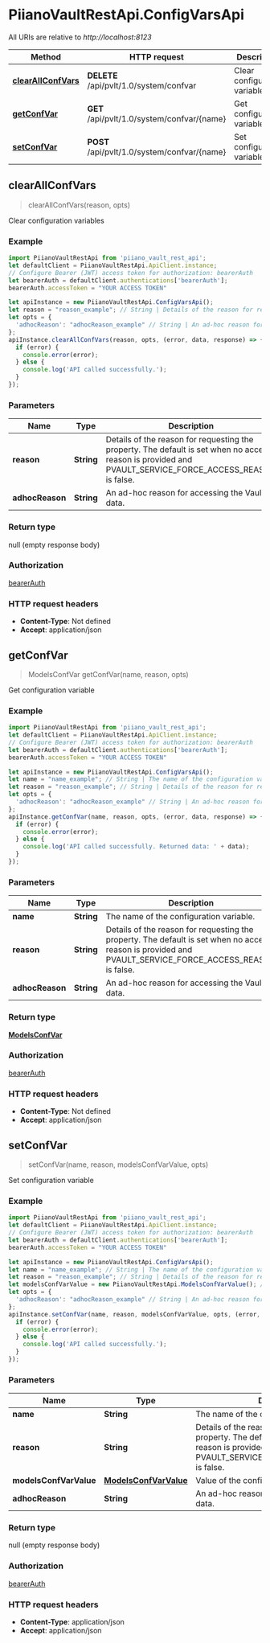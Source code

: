 # PiianoVaultRestApi.ConfigVarsApi

All URIs are relative to *http://localhost:8123*

Method | HTTP request | Description
------------- | ------------- | -------------
[**clearAllConfVars**](ConfigVarsApi.md#clearAllConfVars) | **DELETE** /api/pvlt/1.0/system/confvar | Clear configuration variables
[**getConfVar**](ConfigVarsApi.md#getConfVar) | **GET** /api/pvlt/1.0/system/confvar/{name} | Get configuration variable
[**setConfVar**](ConfigVarsApi.md#setConfVar) | **POST** /api/pvlt/1.0/system/confvar/{name} | Set configuration variable



## clearAllConfVars

> clearAllConfVars(reason, opts)

Clear configuration variables

### Example

```javascript
import PiianoVaultRestApi from 'piiano_vault_rest_api';
let defaultClient = PiianoVaultRestApi.ApiClient.instance;
// Configure Bearer (JWT) access token for authorization: bearerAuth
let bearerAuth = defaultClient.authentications['bearerAuth'];
bearerAuth.accessToken = "YOUR ACCESS TOKEN"

let apiInstance = new PiianoVaultRestApi.ConfigVarsApi();
let reason = "reason_example"; // String | Details of the reason for requesting the property. The default is set when no access reason is provided and PVAULT_SERVICE_FORCE_ACCESS_REASON is false.
let opts = {
  'adhocReason': "adhocReason_example" // String | An ad-hoc reason for accessing the Vault data.
};
apiInstance.clearAllConfVars(reason, opts, (error, data, response) => {
  if (error) {
    console.error(error);
  } else {
    console.log('API called successfully.');
  }
});
```

### Parameters


Name | Type | Description  | Notes
------------- | ------------- | ------------- | -------------
 **reason** | **String**| Details of the reason for requesting the property. The default is set when no access reason is provided and PVAULT_SERVICE_FORCE_ACCESS_REASON is false. | 
 **adhocReason** | **String**| An ad-hoc reason for accessing the Vault data. | [optional] 

### Return type

null (empty response body)

### Authorization

[bearerAuth](../README.md#bearerAuth)

### HTTP request headers

- **Content-Type**: Not defined
- **Accept**: application/json


## getConfVar

> ModelsConfVar getConfVar(name, reason, opts)

Get configuration variable

### Example

```javascript
import PiianoVaultRestApi from 'piiano_vault_rest_api';
let defaultClient = PiianoVaultRestApi.ApiClient.instance;
// Configure Bearer (JWT) access token for authorization: bearerAuth
let bearerAuth = defaultClient.authentications['bearerAuth'];
bearerAuth.accessToken = "YOUR ACCESS TOKEN"

let apiInstance = new PiianoVaultRestApi.ConfigVarsApi();
let name = "name_example"; // String | The name of the configuration variable.
let reason = "reason_example"; // String | Details of the reason for requesting the property. The default is set when no access reason is provided and PVAULT_SERVICE_FORCE_ACCESS_REASON is false.
let opts = {
  'adhocReason': "adhocReason_example" // String | An ad-hoc reason for accessing the Vault data.
};
apiInstance.getConfVar(name, reason, opts, (error, data, response) => {
  if (error) {
    console.error(error);
  } else {
    console.log('API called successfully. Returned data: ' + data);
  }
});
```

### Parameters


Name | Type | Description  | Notes
------------- | ------------- | ------------- | -------------
 **name** | **String**| The name of the configuration variable. | 
 **reason** | **String**| Details of the reason for requesting the property. The default is set when no access reason is provided and PVAULT_SERVICE_FORCE_ACCESS_REASON is false. | 
 **adhocReason** | **String**| An ad-hoc reason for accessing the Vault data. | [optional] 

### Return type

[**ModelsConfVar**](ModelsConfVar.md)

### Authorization

[bearerAuth](../README.md#bearerAuth)

### HTTP request headers

- **Content-Type**: Not defined
- **Accept**: application/json


## setConfVar

> setConfVar(name, reason, modelsConfVarValue, opts)

Set configuration variable

### Example

```javascript
import PiianoVaultRestApi from 'piiano_vault_rest_api';
let defaultClient = PiianoVaultRestApi.ApiClient.instance;
// Configure Bearer (JWT) access token for authorization: bearerAuth
let bearerAuth = defaultClient.authentications['bearerAuth'];
bearerAuth.accessToken = "YOUR ACCESS TOKEN"

let apiInstance = new PiianoVaultRestApi.ConfigVarsApi();
let name = "name_example"; // String | The name of the configuration variable.
let reason = "reason_example"; // String | Details of the reason for requesting the property. The default is set when no access reason is provided and PVAULT_SERVICE_FORCE_ACCESS_REASON is false.
let modelsConfVarValue = new PiianoVaultRestApi.ModelsConfVarValue(); // ModelsConfVarValue | Value of the configuration.
let opts = {
  'adhocReason': "adhocReason_example" // String | An ad-hoc reason for accessing the Vault data.
};
apiInstance.setConfVar(name, reason, modelsConfVarValue, opts, (error, data, response) => {
  if (error) {
    console.error(error);
  } else {
    console.log('API called successfully.');
  }
});
```

### Parameters


Name | Type | Description  | Notes
------------- | ------------- | ------------- | -------------
 **name** | **String**| The name of the configuration variable. | 
 **reason** | **String**| Details of the reason for requesting the property. The default is set when no access reason is provided and PVAULT_SERVICE_FORCE_ACCESS_REASON is false. | 
 **modelsConfVarValue** | [**ModelsConfVarValue**](ModelsConfVarValue.md)| Value of the configuration. | 
 **adhocReason** | **String**| An ad-hoc reason for accessing the Vault data. | [optional] 

### Return type

null (empty response body)

### Authorization

[bearerAuth](../README.md#bearerAuth)

### HTTP request headers

- **Content-Type**: application/json
- **Accept**: application/json

